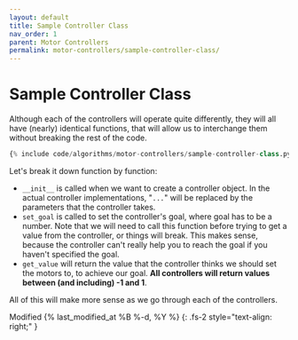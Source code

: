 ```yaml
---
layout: default
title: Sample Controller Class
nav_order: 1
parent: Motor Controllers
permalink: motor-controllers/sample-controller-class/
---
```


# Sample Controller Class
Although each of the controllers will operate quite differently, they will all have (nearly) identical functions, that will allow us to interchange them without breaking the rest of the code.

```python
{% include code/algorithms/motor-controllers/sample-controller-class.py %}
```

Let's break it down function by function:
- `__init__` is called when we want to create a controller object. In the actual controller implementations, "`...`" will be replaced by the parameters that the controller takes.
- `set_goal` is called to set the controller's goal, where goal has to be a number. Note that we will need to call this function before trying to get a value from the controller, or things will break. This makes sense, because the controller can't really help you to reach the goal if you haven't specified the goal.
- `get_value` will return the value that the controller thinks we should set the motors to, to achieve our goal. **All controllers will return values between (and including) -1 and 1**.

All of this will make more sense as we go through each of the controllers.

Modified {% last_modified_at %B %-d, %Y %}
{: .fs-2 style="text-align: right;" }